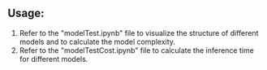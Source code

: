 ## Usage:
1. Refer to the "modelTest.ipynb" file to visualize the structure of different models and to calculate the model complexity.
2. Refer to the "modelTestCost.ipynb" file to calculate the inference time for different models.